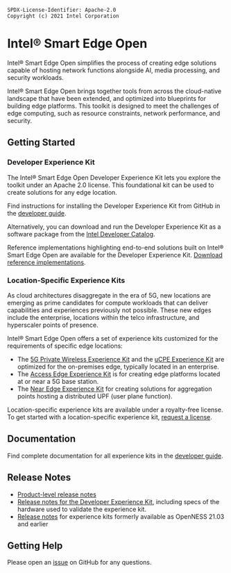```text
SPDX-License-Identifier: Apache-2.0
Copyright (c) 2021 Intel Corporation
```

# Intel® Smart Edge Open
Intel® Smart Edge Open simplifies the process of creating edge solutions capable
of hosting network functions alongside AI, media processing, and security workloads.

Intel® Smart Edge Open brings together tools from across the cloud-native
landscape that have been extended, and optimized into blueprints for
building edge platforms. This toolkit is designed to meet the challenges
of edge computing, such as resource constraints, network performance, and security.

## Getting Started
### Developer Experience Kit
The Intel® Smart Edge Open Developer Experience Kit lets you
explore the toolkit under an Apache 2.0 license. This foundational kit can be used to create solutions for any edge location.

Find instructions for installing the Developer Experience Kit from GitHub in the
[developer guide](https://intelsmartedge.github.io/docs/experience-kits/developer-experience-kit/).

Alternatively, you can download and run the Developer Experience Kit as a software package from the
[Intel Developer Catalog](https://www.intel.com/content/www/us/en/developer/articles/reference-implementation/smart-edge-open-developer-experience-kit.html).

Reference implementations highlighting end-to-end solutions built on Intel® Smart Edge Open
are available for the Developer Experience Kit. [Download reference implementations](https://www.intel.com/content/www/us/en/developer/tools/software-catalog/full-catalog.html?s=Newest&q=%22smart+edge+open%22).

### Location-Specific Experience Kits
As cloud architectures disaggregate in the era of 5G, new locations are emerging as prime
candidates for compute workloads that can deliver capabilities and experiences previously not possible.
These new edges include the enterprise, locations within the telco infrastructure, and hyperscaler points of presence.

Intel® Smart Edge Open offers a set of experience kits customized for the requirements of specific edge locations:
- The [5G Private
Wireless Experience Kit](https://intelsmartedge.github.io/docs/experience-kits/private-wireless-experience-kit)
and the [uCPE Experience Kit](https://intelsmartedge.github.io/ido-specs/doc/reference-architectures/smartedge-open-experience-kit_sdwan)
are optimized for the on-premises edge, typically located in an enterprise.
- The [Access Edge Experience Kit](https://intelsmartedge.github.io/ido-specs/doc/reference-architectures/ran/smartedge-open_ran)
is for creating edge platforms located at or near a 5G base station.
- The [Near Edge Experience Kit](https://intelsmartedge.github.io/ido-specs/doc/reference-architectures/Smartedge-Open-Experience-Kit-Near-Edge) for creating solutions for aggregation points hosting a distributed UPF (user plane function).

Location-specific experience kits are available under a royalty-free license. To get started with a location-specific experience kit,
[request a license](https://intelsmartedge.github.io/request-license/).

## Documentation
Find complete documentation for all experience kits in the
[developer guide](https://intelsmartedge.github.io/docs/product-overview/).

## Release Notes
- [Product-level release notes](https://intelsmartedge.github.io/release-notes/)
- [Release notes for the Developer Experience Kit](https://github.com/smart-edge-open/docs/blob/main/release-notes/release-notes-se-open-DEK-21-09.md), including specs of the hardware used to validate the experience kit.
- [Release notes](https://github.com/smart-edge-open/ido-specs/blob/master/smartedge-open_releasenotes.md)
for experience kits formerly available as OpenNESS 21.03 and earlier

## Getting Help

Please open an [issue](https://github.com/smart-edge-open/open-developer-experience-kits/issues) on GitHub for any questions.

